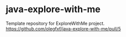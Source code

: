 # java-explore-with-me
Template repository for ExploreWithMe project.
 https://github.com/olegfxf/java-explore-with-me/pull/5